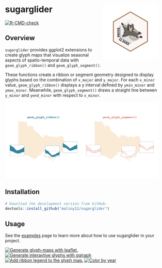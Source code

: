 
<!-- README.md is generated from README.Rmd. Please edit that file -->

# sugarglider <img src="man/figures/sugarglider.svg" width="181px" align="right" />

<!-- badges: start -->

[![R-CMD-check](https://github.com/maliny12/sugarglider/actions/workflows/R-CMD-check.yaml/badge.svg)](https://github.com/maliny12/sugarglider/actions/workflows/R-CMD-check.yaml)

<!-- badges: end -->

## Overview

`sugarglider` provides ggplot2 extensions to create glyph maps that
visualize seasonal aspects of spatio-temporal data with
`geom_glyph_ribbon()` and `geom_glyph_segment()`.

These functions create a ribbon or segment geometry designed to display
glyphs based on the combination of `x_major` and `y_major`. For each
`x_minor` value, `geom_glyph_ribbon()` displays a y interval defined by
`ymin_minor` and `ymax_minor`. Meanwhile, `geom_glyph_segment()` draws a
straight line between `y_minor` and `yend_minor` with respect to
`x_minor`.

![](man/figures/ribbon-segment-plot.jpeg)

## Installation

``` r
# Download the development version from GitHub:
devtools::install_github("maliny12/sugarglider")
```

## Usage

See the
[examples](https://maliny12.github.io/sugarglider/articles/Examples.html)
page to learn more about how to use sugarglider in your project.

<a href="https://maliny12.github.io/sugarglider/articles/sugarglider.htmll"><img width="350" height = "200" src="https://raw.githubusercontent.com/maliny12/sugarglider/main/man/figures/leaflet-screenshot.jpg" alt="Generate glyph-maps with leaflet."></img></a>
<a href="https://maliny12.github.io/sugarglider/articles/sugarglider.html"><img width="350" height = "200" src="https://raw.githubusercontent.com/maliny12/sugarglider/main/man/figures/segment-girafe.jpeg" alt="Generate interavtive glyphs with ggiraph"></img></a>
<a href="https://maliny12.github.io/sugarglider/articles/Examples.html"><img width="350" height = "200" src="https://raw.githubusercontent.com/maliny12/sugarglider/main/man/figures/legend_plot.jpeg" alt="Add ribbon legend to the glyph map."></img></a>
<a href="https://maliny12.github.io/sugarglider/articles/Examples.html"><img width="350" height = "200" src="https://raw.githubusercontent.com/maliny12/sugarglider/main/man/figures/color-glyph.jpeg" alt="Color by year"></img></a>
